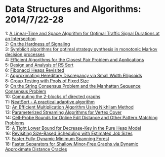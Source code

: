 # Data Structures and Algorithms: 2014/7/22-28  
1: [A Linear-Time and Space Algorithm for Optimal Traffic Signal Durations  at an Intersection](https://doi.org/10.48550/arXiv.1311.0362)  
2: [On the Hardness of Signaling](https://doi.org/10.48550/arXiv.1402.4194)  
3: [Symblicit algorithms for optimal strategy synthesis in monotonic Markov  decision processes](https://doi.org/10.48550/arXiv.1407.5396)  
4: [Efficient Algorithms for the Closest Pair Problem and Applications](https://doi.org/10.48550/arXiv.1407.5609)  
5: [Design and Analysis of RS Sort](https://doi.org/10.48550/arXiv.1407.5111)  
6: [Fibonacci Heaps Revisited](https://doi.org/10.48550/arXiv.1407.5750)  
7: [Approximating Hereditary Discrepancy via Small Width Ellipsoids](https://doi.org/10.48550/arXiv.1311.6204)  
8: [Group Testing with Pools of Fixed Size](https://doi.org/10.48550/arXiv.1407.3631)  
9: [On the String Consensus Problem and the Manhattan Sequence Consensus  Problem](https://doi.org/10.48550/arXiv.1407.6144)  
10: [Computing the $2$-blocks of directed graphs](https://doi.org/10.48550/arXiv.1407.6178)  
11: [NeatSort - A practical adaptive algorithm](https://doi.org/10.48550/arXiv.1407.6183)  
12: [An Efficient Multiplication Algorithm Using Nikhilam Method](https://doi.org/10.48550/arXiv.1307.2735)  
13: [Parameterized Streaming Algorithms for Vertex Cover](https://doi.org/10.48550/arXiv.1405.0093)  
14: [Cell-Probe Bounds for Online Edit Distance and Other Pattern Matching  Problems](https://doi.org/10.48550/arXiv.1407.6559)  
15: [A Tight Lower Bound for Decrease-Key in the Pure Heap Model](https://doi.org/10.48550/arXiv.1407.6665)  
16: [Revisiting Size-Based Scheduling with Estimated Job Sizes](https://doi.org/10.48550/arXiv.1403.5996)  
17: [Faster Fully-Dynamic Minimum Spanning Forest](https://doi.org/10.48550/arXiv.1407.6832)  
18: [Faster Separators for Shallow Minor-Free Graphs via Dynamic Approximate  Distance Oracles](https://doi.org/10.48550/arXiv.1407.6869)  